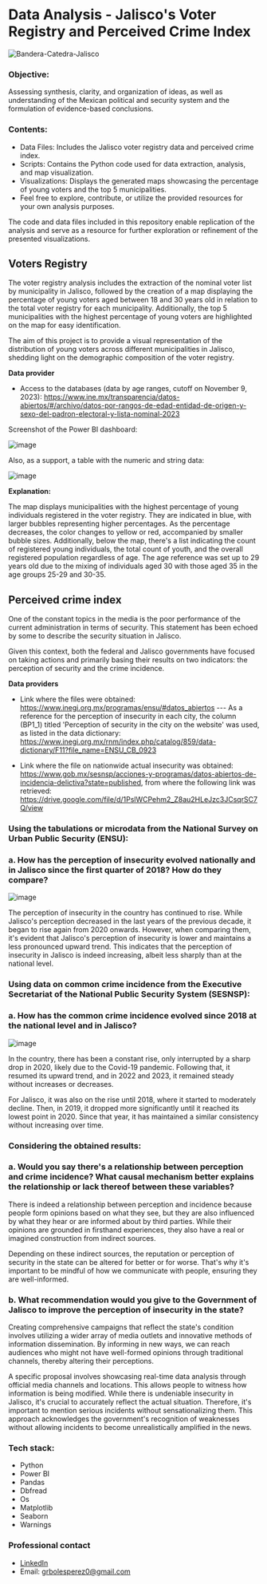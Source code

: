 # Data Analysis - Jalisco's Voter Registry and Perceived Crime Index

![Bandera-Catedra-Jalisco](https://github.com/GRP-777/Data_Analysis-Jalisco-Lista_nominal-Indice_percepcion_delictiva/assets/132501854/8fffe571-d54a-4427-9221-b67f3c2ac462)



### Objective:

Assessing synthesis, clarity, and organization of ideas, as well as understanding of the Mexican political and security system and the formulation of evidence-based conclusions.



### Contents:

- Data Files: Includes the Jalisco voter registry data and perceived crime index.
- Scripts: Contains the Python code used for data extraction, analysis, and map visualization.
- Visualizations: Displays the generated maps showcasing the percentage of young voters and the top 5 municipalities.
- Feel free to explore, contribute, or utilize the provided resources for your own analysis purposes.

The code and data files included in this repository enable replication of the analysis and serve as a resource for further exploration or refinement of the presented visualizations.



## Voters Registry

The voter registry analysis includes the extraction of the nominal voter list by municipality in Jalisco, followed by the creation of a map displaying the percentage of young voters aged between 18 and 30 years old in relation to the total voter registry for each municipality. Additionally, the top 5 municipalities with the highest percentage of young voters are highlighted on the map for easy identification.

The aim of this project is to provide a visual representation of the distribution of young voters across different municipalities in Jalisco, shedding light on the demographic composition of the voter registry.

**Data provider**
- Access to the databases (data by age ranges, cutoff on November 9, 2023):
https://www.ine.mx/transparencia/datos-abiertos/#/archivo/datos-por-rangos-de-edad-entidad-de-origen-y-sexo-del-padron-electoral-y-lista-nominal-2023

Screenshot of the Power BI dashboard:

![image](https://github.com/GRP-777/Data_Analysis-Jalisco-Lista_nominal-Indice_percepcion_delictiva/assets/132501854/9bfc2d70-6347-4e46-a2d6-5fd55e6f4ed8)

Also, as a support, a table with the numeric and string data:

![image](https://github.com/GRP-777/Data_Analysis-Jalisco-Lista_nominal-Indice_percepcion_delictiva/assets/132501854/ff013d00-fa7f-48cb-a50b-1c8e8f9759ed)

**Explanation:**

The map displays municipalities with the highest percentage of young individuals registered in the voter registry. They are indicated in blue, with larger bubbles representing higher percentages. As the percentage decreases, the color changes to yellow or red, accompanied by smaller bubble sizes. Additionally, below the map, there's a list indicating the count of registered young individuals, the total count of youth, and the overall registered population regardless of age. The age reference was set up to 29 years old due to the mixing of individuals aged 30 with those aged 35 in the age groups 25-29 and 30-35.



## Perceived crime index

One of the constant topics in the media is the poor performance of the current administration in terms of security. This statement has been echoed by some to describe the security situation in Jalisco.

Given this context, both the federal and Jalisco governments have focused on taking actions and primarily basing their results on two indicators: the perception of security and the crime incidence.

**Data providers**

- Link where the files were obtained: https://www.inegi.org.mx/programas/ensu/#datos_abiertos --- As a reference for the perception of insecurity in each city, the column (BP1_1) titled 'Perception of security in the city on the website' was used, as listed in the data dictionary: https://www.inegi.org.mx/rnm/index.php/catalog/859/data-dictionary/F11?file_name=ENSU_CB_0923

- Link where the file on nationwide actual insecurity was obtained: https://www.gob.mx/sesnsp/acciones-y-programas/datos-abiertos-de-incidencia-delictiva?state=published, from where the following link was retrieved: https://drive.google.com/file/d/1PslWCPehm2_Z8au2HLeJzc3JCsqrSC7Q/view


### **Using the tabulations or microdata from the National Survey on Urban Public Security (ENSU):**
### **a. How has the perception of insecurity evolved nationally and in Jalisco since the first quarter of 2018? How do they compare?**

![image](https://github.com/GRP-777/Data_Analysis-Jalisco-Lista_nominal-Indice_percepcion_delictiva/assets/132501854/c09eedbd-82ec-4fef-b683-ccb2f0657f00)

The perception of insecurity in the country has continued to rise. While Jalisco's perception decreased in the last years of the previous decade, it began to rise again from 2020 onwards. However, when comparing them, it's evident that Jalisco's perception of insecurity is lower and maintains a less pronounced upward trend. This indicates that the perception of insecurity in Jalisco is indeed increasing, albeit less sharply than at the national level.


### **Using data on common crime incidence from the Executive Secretariat of the National Public Security System (SESNSP):**
### **a. How has the common crime incidence evolved since 2018 at the national level and in Jalisco?**

![image](https://github.com/GRP-777/Data_Analysis-Jalisco-Lista_nominal-Indice_percepcion_delictiva/assets/132501854/b8dfe13d-9bd4-4f50-b1bf-836a70e622f5)


In the country, there has been a constant rise, only interrupted by a sharp drop in 2020, likely due to the Covid-19 pandemic. Following that, it resumed its upward trend, and in 2022 and 2023, it remained steady without increases or decreases.

For Jalisco, it was also on the rise until 2018, where it started to moderately decline. Then, in 2019, it dropped more significantly until it reached its lowest point in 2020. Since that year, it has maintained a similar consistency without increasing over time.


### Considering the obtained results:
### **a. Would you say there's a relationship between perception and crime incidence? What causal mechanism better explains the relationship or lack thereof between these variables?**

There is indeed a relationship between perception and incidence because people form opinions based on what they see, but they are also influenced by what they hear or are informed about by third parties. While their opinions are grounded in firsthand experiences, they also have a real or imagined construction from indirect sources.

Depending on these indirect sources, the reputation or perception of security in the state can be altered for better or for worse. That's why it's important to be mindful of how we communicate with people, ensuring they are well-informed.


### **b. What recommendation would you give to the Government of Jalisco to improve the perception of insecurity in the state?**

Creating comprehensive campaigns that reflect the state's condition involves utilizing a wider array of media outlets and innovative methods of information dissemination. By informing in new ways, we can reach audiences who might not have well-formed opinions through traditional channels, thereby altering their perceptions.

A specific proposal involves showcasing real-time data analysis through official media channels and locations. This allows people to witness how information is being modified. While there is undeniable insecurity in Jalisco, it's crucial to accurately reflect the actual situation. Therefore, it's important to mention serious incidents without sensationalizing them. This approach acknowledges the government's recognition of weaknesses without allowing incidents to become unrealistically amplified in the news.



### Tech stack:
- Python
- Power BI
- Pandas
- Dbfread
- Os
- Matplotlib
- Seaborn
- Warnings



### Professional contact

- [LinkedIn](https://www.linkedin.com/in/german-robles-perez/)
- Email: grbolesperez0@gmail.com
